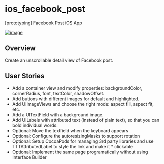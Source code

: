 ios_facebook_post
=================

[prototyping] Facebook Post iOS App

[![image](https://raw.githubusercontent.com/wiki/stanleyhlng/ios_facebook_post/assets/ios_facebook_post.gif)](https://raw.githubusercontent.com/wiki/stanleyhlng/ios_facebook_post/assets/ios_facebook_post.gif)

## Overview

Create an unscrollable detail view of Facebook post.

## User Stories

* Add a container view and modify properties: backgroundColor, cornerRadius, font, textColor, shadowOffset.
* Add buttons with different images for default and highlighted.
* Add UIImageViews and choose the right mode: aspect fill, aspect fit, etc.
* Add a UITextField with a background image.
* Add UILabels with attributed text (instead of plain text), so that you can bold individual words.
* Optional: Move the textfield when the keyboard appears
* Optional: Configure the autoresizingMasks to support rotation
* Optional: Setup CocoaPods for managing 3rd party libraries and use TTTAttributedLabel to style the link and make it * clickable
* Optional: Implement the same page programatically without using Interface Builder
